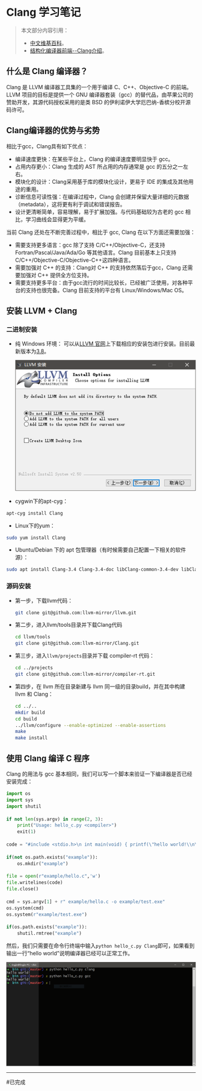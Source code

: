 # Clang 学习笔记

> 本文部分内容引用：
> - [中文维基百科](https://zh.wikipedia.org/wiki/Clang)。
> - [结构化编译器前端--Clang介绍](http://blog.163.com/bjtornado@yeah/blog/static/6951048420126201578983/)。

## 什么是 Clang 编译器？

Clang 是 LLVM 编译器工具集的一个用于编译 C、C++、Objective-C 的前端。LLVM 项目的目标是提供一个 GNU 编译器套装（gcc）的替代品，由苹果公司的赞助开发，其源代码授权采用的是类 BSD 的伊利诺伊大学厄巴纳-香槟分校开源码许可。

## Clang编译器的优势与劣势

相比于gcc，Clang具有如下优点：

- 编译速度更快：在某些平台上，Clang 的编译速度要明显快于 gcc。
- 占用内存更小：Clang 生成的 AST 所占用的内存通常是 gcc 的五分之一左右。
- 模块化的设计：Clang采用基于库的模块化设计，更易于 IDE 的集成及其他用途的重用。
- 诊断信息可读性强：在编译过程中，Clang 会创建并保留大量详细的元数据 （metadata），这将更有利于调试和错误报告。
- 设计更清晰简单，容易理解，易于扩展加强。与代码基础较为古老的 gcc 相比，学习曲线会显得更为平缓。

当前 Clang 还处在不断完善过程中，相比于 gcc, Clang 在以下方面还需要加强：

- 需要支持更多语言：gcc 除了支持 C/C++/Objective-C，还支持 Fortran/Pascal/Java/Ada/Go 等其他语言。Clang 目前基本上只支持C/C++/Objective-C/Objective-C++这四种语言。
- 需要加强对 C++ 的支持：Clang对 C++ 的支持依然落后于gcc，Clang 还需要加强对 C++ 提供全方位支持。
- 需要支持更多平台：由于gcc流行的时间比较长，已经被广泛使用，对各种平台的支持也很完备。Clang 目前支持的平台有 Linux/Windows/Mac OS。

## 安装 LLVM + Clang

### 二进制安装

- 纯 Windows 环境：
  可以从[LLVM 官网](http://llvm.org/releases/)上下载相应的安装包进行安装。目前最新版本为[3.8](http://llvm.org/releases/3.8.0/LLVM-3.8.0-win32.exe)。
  
  ![install LLVM](./img/install_llvm.png)

- cygwin下的apt-cyg：

```bash
apt-cyg install Clang
```

- Linux下的yum：

```bash
sudo yum install Clang
```

- Ubuntu/Debian 下的 apt 包管理器（有时候需要自己配置一下相关的软件源）：

```bash
sudo apt install Clang-3.4 Clang-3.4-doc libClang-common-3.4-dev libClang-3.4-devlibClang1-3.4 libClang1-3.4-dbg libllvm-3.4-ocaml-dev libllvm3.4 libllvm3.4-dbg lldb-3.4 llvm-3.4 llvm-3.4-dev llvm-3.4-doc llvm-3.4-examples llvm-3.4-runtime Clang-modernize-3.4 Clang-format-3.4 python-Clang-3.4 lldb-3.4-dev
```

### 源码安装

- 第一步，下载llvm代码：

    ```bash
    git clone git@github.com:llvm-mirror/llvm.git 
    ```

- 第二步，进入llvm/tools目录并下载Clang代码

    ```bash
    cd llvm/tools
    git clone git@github.com:llvm-mirror/Clang.git
    ```

- 第三步，进入`llvm/projects`目录并下载 compiler-rt 代码：

    ```bash
    cd ../projects
    git clone git@github.com:llvm-mirror/compiler-rt.git
    ```

- 第四步，在 llvm 所在目录新建与 llvm 同一级的目录build，并在其中构建 llvm 和 Clang：

    ```bash
    cd ../..
    mkdir build
    cd build
    ../llvm/configure --enable-optimized --enable-assertions
    make
    make install
    ```

## 使用 Clang 编译 C 程序

Clang 的用法与 gcc 基本相同，我们可以写一个脚本来验证一下编译器是否已经安装完成：

```python
import os
import sys
import shutil

if not len(sys.argv) in range(2, 3):
    print("Usage: hello_c.py <compiler>") 
    exit(1)

code = "#include <stdio.h>\n int main(void) { printf(\"hello world!\\n\"); return 0;} "

if(not os.path.exists("example")):
    os.mkdir("example")

file = open(r"example/hello.c",'w')
file.writelines(code)
file.close()

cmd = sys.argv[1] + r" example/hello.c -o example/test.exe"
os.system(cmd)
os.system(r"example/test.exe")

if(os.path.exists("example")):
    shutil.rmtree("example")

```

然后，我们只需要在命令行终端中输入`python hello_c.py Clang`即可，如果看到输出一行“hello world”说明编译器已经可以正常工作。

![hello_c_test](./img/hello_c_test.png)

----
#已完成
